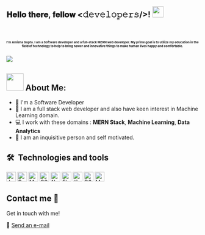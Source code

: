 <h2> 𝐇𝐞𝐥𝐥𝐨 𝐭𝐡𝐞𝐫𝐞, 𝐟𝐞𝐥𝐥𝐨𝐰 <𝚍𝚎𝚟𝚎𝚕𝚘𝚙𝚎𝚛𝚜/>! <img src="https://github.com/TheDudeThatCode/TheDudeThatCode/blob/master/Assets/Hi.gif" width="29px">
<br>
<br>
<p align="center" style="font-size:8px; margin-top:30px">
I'm Amisha Gupta. I am a Software developer and a full-stack MERN web developer. My prime goal is to utilize my
education in the field of technology to help to bring newer and innovative things to make human lives happy and comfortable.
</p>

![](https://camo.githubusercontent.com/992babdffd8c74a1502de375fbdf7e4d54773242/68747470733a2f2f6d656469612e67697068792e636f6d2f6d656469612f53576f536b4e36447854737a71494b4571762f67697068792e676966)

## <img src="https://github.com/TheDudeThatCode/TheDudeThatCode/blob/master/Assets/Developer.gif" width="45px" > About Me:

- 🏦 I'm a Software Developer
- 📝 I am a full stack web developer and also have keen interest in Machine Learning domain.
- 💻 I work with these domains : **MERN Stack**, **Machine Learning**, **Data Analytics**
- 💬 I am an inquisitive person and self motivated.

## 🛠  Technologies and tools

<a><img src="https://img.shields.io/badge/JavaScript-282C34?logo=javascript&logoColor=F7DF1E" alt="JavaScript logo" title="JavaScript" height="25" /></a>
<a><img src="https://img.shields.io/badge/ReactJs-282C34?logo=reactjs&logoColor=3178C6" alt="ReactJS logo" title="ReactJS" height="25" /></a>
<a><img src="https://img.shields.io/badge/MongoDB-282C34?logo=MongoDB&logoColor=E34F26" alt="MongoDB logo" title="MongoDB" height="25" /></a>
<a><img src="https://img.shields.io/badge/CSS3-282C34?logo=css3&logoColor=1572B6" alt="CSS3 logo" title="CSS3" height="25" /></a>
<a><img src="https://img.shields.io/badge/NodeJS-282C34?logo=NodeJS&logoColor=3DDC84" alt="NodeJS logo" title="NodeJS" height="25" /></a>
<a><img src="https://img.shields.io/badge/ElasticSearch-282C34?logo=react&logoColor=61DAFB" alt="ElasticSearch logo" title="ElasticSearch" height="25" /></a>
<a><img src="https://img.shields.io/badge/Kibana-282C34?logo=Kibana&logoColor=764ABC" alt="Kibana logo" title="Kibana" height="25" /></a>
<a><img src="https://img.shields.io/badge/D3.js-282C34?logo=D3.js&logoColor=4B32C3" alt="D3.js logo" title="D3.js" height="25" /></a>
<a><img src="https://img.shields.io/badge/Machine Learning-282C34?logo=Machine Learning&logoColor=F05032" alt="Machine Learning logo" title="Machine Learning" height="25" /></a>

## Contact me :speech_balloon:

Get in touch with me!

:e-mail: <a href="mailto:amishagupta725@gmail.com">Send an e-mail</a>
